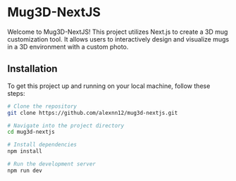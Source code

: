 # Mug3D-NextJS

Welcome to Mug3D-NextJS! This project utilizes Next.js to create a 3D mug customization tool. It allows users to interactively design and visualize mugs in a 3D environment with a custom photo.


## Installation

To get this project up and running on your local machine, follow these steps:

```bash
# Clone the repository
git clone https://github.com/alexnn12/mug3d-nextjs.git

# Navigate into the project directory
cd mug3d-nextjs

# Install dependencies
npm install

# Run the development server
npm run dev
